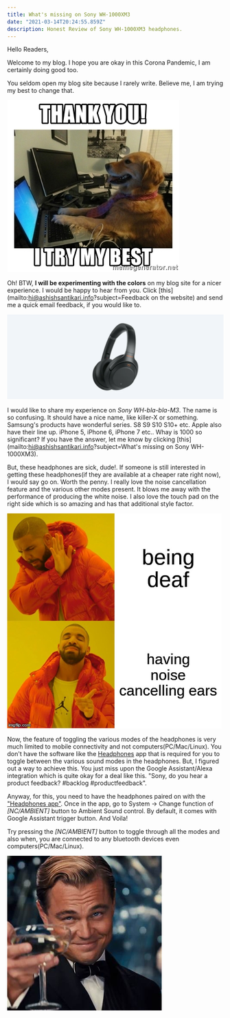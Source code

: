 ```yaml
---
title: What's missing on Sony WH-1000XM3
date: "2021-03-14T20:24:55.859Z"
description: Honest Review of Sony WH-1000XM3 headphones.
---
```


Hello Readers,

Welcome to my blog. I hope you are okay in this Corona Pandemic, I am certainly doing good too.

You seldom open my blog site because I rarely write. Believe me, I am trying my best
to change that.

![itry]

Oh! BTW, **I will be experimenting with the colors** on my blog site for a nicer experience.
I would be happy to hear from you. Click [this](mailto:hi@ashishsantikari.info?subject=Feedback on the website) and
send me a quick email feedback, if you would like to.

![headphone]

I would like to share my experience on _Sony WH-bla-bla-M3_. The name is so confusing.
It should have a nice name, like killer-X or something. Samsung's products have wonderful series.
S8 S9 S10 S10+ etc. Apple also have their line up. iPhone 5, iPhone 6, iPhone 7 etc..
Whay is 1000 so significant? If you have the answer, let me know by clicking [this](mailto:hi@ashishsantikari.info?subject=What's missing on Sony WH-1000XM3).

But, these headphones are sick, dude!. If someone is still interested in getting these headphones(if they are available
at a cheaper rate right now), I would say go on. Worth the penny. I really love the noise cancellation feature and
the various other modes present. It blows me away with the performance of producing the white noise.
I also love the touch pad on the right side which is so amazing and has that additional style
factor.

![wow]

Now, the feature of toggling the various modes of the headphones is very much limited to mobile connectivity and not
computers(PC/Mac/Linux). You don't have the software like the [Headphones][app] app that
is required for you to toggle between
the various sound modes in the headphones. But, I figured out a way to achieve this.
You just miss upon the Google Assistant/Alexa integration which is quite okay for a deal like this.
"Sony, do you hear a product feedback? #backlog #productfeedback".

Anyway, for this, you need to have the headphones paired on with the ["Headphones app"][app]. Once in the app,
go to System -> Change function of _[NC/AMBIENT]_ button to Ambient Sound control. By default, it comes with
Google Assistant trigger button. And Voila!

Try pressing the _[NC/AMBIENT]_ button to toggle through all the modes and also when, you are connected to any bluetooth
devices even computers(PC/Mac/Linux).

![celebrate]

[app]: https://www.sony.com/electronics/headphones-connect-app
[headphone]: headphone.jpg
[itry]: i-try.jpg
[wow]: must-have.jpg
[celebrate]: celebrate.jpg
